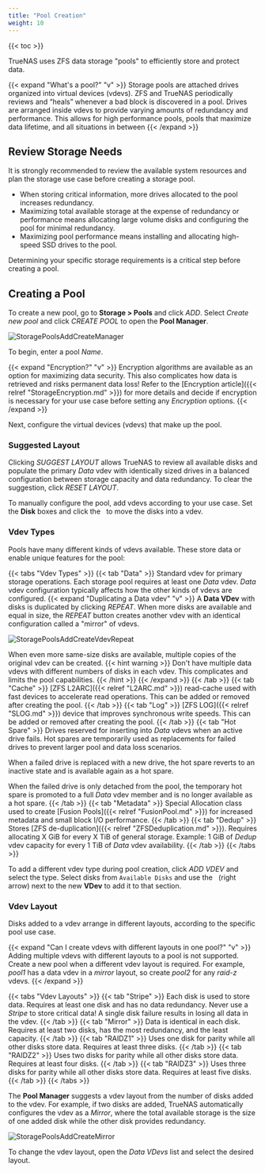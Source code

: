 ```yaml
---
title: "Pool Creation"
weight: 10
---
```


{{< toc >}}

TrueNAS uses ZFS data storage "pools" to efficiently store and protect data.

{{< expand "What's a pool?" "v" >}}
Storage pools are attached drives organized into virtual devices (vdevs).
ZFS and TrueNAS periodically reviews and “heals” whenever a bad block is discovered in a pool.
Drives are arranged inside vdevs to provide varying amounts of redundancy and performance.
This allows for high performance pools, pools that maximize data lifetime, and all situations in between
{{< /expand >}}

## Review Storage Needs

It is strongly recommended to review the available system resources and plan the storage use case before creating a storage pool.
* When storing critical information, more drives allocated to the pool increases redundancy.
* Maximizing total available storage at the expense of redundancy or performance means allocating large volume disks and configuring the pool for minimal redundancy.
* Maximizing pool performance means installing and allocating high-speed SSD drives to the pool.

Determining your specific storage requirements is a critical step before creating a pool.

## Creating a Pool

To create a new pool, go to **Storage > Pools** and click *ADD*.
Select *Create new pool* and click *CREATE POOL* to open the **Pool Manager**.

![StoragePoolsAddCreateManager](/images/CORE/12.0/StoragePoolsAddCreateManager.png "TrueNAS Pool Manager")

To begin, enter a pool *Name*.

{{< expand "Encryption?" "v" >}}
Encryption algorithms are available as an option for maximizing data security.
This also complicates how data is retrieved and risks permanent data loss!
Refer to the [Encryption article]({{< relref "StorageEncryption.md" >}}) for more details and decide if encryption is necessary for your use case before setting any *Encryption* options.
{{< /expand >}}

Next, configure the virtual devices (vdevs) that make up the pool.

### Suggested Layout

Clicking *SUGGEST LAYOUT* allows TrueNAS to review all available disks and populate the primary *Data* vdev with identically sized drives in a balanced configuration between storage capacity and data redundancy.
To clear the suggestion, click *RESET LAYOUT*.

To manually configure the pool, add vdevs according to your use case.
Set the **Disk** boxes and click the <i class="fa fa-arrow-right" aria-hidden="true" title="Right Arrow"></i>&nbsp; to move the disks into a vdev.

### Vdev Types

Pools have many different kinds of vdevs available.
These store data or enable unique features for the pool:

{{< tabs "Vdev Types" >}}
{{< tab "Data" >}}
Standard vdev for primary storage operations.
Each storage pool requires at least one *Data* vdev.
*Data* vdev configuration typically affects how the other kinds of vdevs are configured.
{{< expand "Duplicating a Data vdev" "v" >}}
A **Data VDev** with disks is duplicated by clicking *REPEAT*.
When more disks are available and equal in size, the *REPEAT* button creates another vdev with an identical configuration called a "mirror" of vdevs.

![StoragePoolsAddCreateVdevRepeat](/images/CORE/12.0/StoragePoolsAddCreateVdevRepeat.png "Duplicating a Data VDev")

When even more same-size disks are available, multiple copies of the original vdev can be created.
{{< hint warning >}}
Don't have multiple data vdevs with different numbers of disks in each vdev.
This complicates and limits the pool capabilities.
{{< /hint >}}
{{< /expand >}}
{{< /tab >}}
{{< tab "Cache" >}}
[ZFS L2ARC]({{< relref "L2ARC.md" >}}) read-cache used with fast devices to accelerate read operations.
This can be added or removed after creating the pool.
{{< /tab >}}
{{< tab "Log" >}}
[ZFS LOG]({{< relref "SLOG.md" >}}) device that improves synchronous write speeds.
This can be added or removed after creating the pool.
{{< /tab >}}
{{< tab "Hot Spare" >}}
Drives reserved for inserting into *Data* vdevs when an active drive fails.
Hot spares are temporarily used as replacements for failed drives to prevent larger pool and data loss scenarios.

When a failed drive is replaced with a new drive, the hot spare reverts to an inactive state and is available again as a hot spare.

When the failed drive is only detached from the pool, the temporary hot spare is promoted to a full *Data* vdev member and is no longer available as a hot spare.
{{< /tab >}}
{{< tab "Metadata" >}}
Special Allocation class used to create [Fusion Pools]({{< relref "FusionPool.md" >}}) for increased metadata and small block I/O performance.
{{< /tab >}}
{{< tab "Dedup" >}}
Stores [ZFS de-duplication]({{< relref "ZFSDeduplication.md" >}}).
Requires allocating X GiB for every X TiB of general storage.
Example: 1 GiB of *Dedup* vdev capacity for every 1 TiB of *Data* vdev availability.
{{< /tab >}}
{{< /tabs >}}

To add a different vdev type during pool creation, click *ADD VDEV* and select the type.
Select disks from `Available Disks` and use the <i class="fa fa-arrow-right" aria-hidden="true" title="Right Arrow"></i>&nbsp; (right arrow) next to the new **VDev** to add it to that section.

### Vdev Layout

Disks added to a vdev arrange in different layouts, according to the specific pool use case.

{{< expand "Can I create vdevs with different layouts in one pool?" "v" >}}
Adding multiple vdevs with different layouts to a pool is not supported.
Create a new pool when a different vdev layout is required.
For example, *pool1* has a data vdev in a *mirror* layout, so create *pool2* for any *raid-z* vdevs.
{{< /expand >}}

{{< tabs "Vdev Layouts" >}}
{{< tab "Stripe" >}}
Each disk is used to store data.
Requires at least one disk and has no data redundancy.
Never use a *Stripe* to store critical data!
A single disk failure results in losing all data in the vdev.
{{< /tab >}}
{{< tab "Mirror" >}}
Data is identical in each disk.
Requires at least two disks, has the most redundancy, and the least capacity.
{{< /tab >}}
{{< tab "RAIDZ1" >}}
Uses one disk for parity while all other disks store data.
Requires at least three disks.
{{< /tab >}}
{{< tab "RAIDZ2" >}}
Uses two disks for parity while all other disks store data.
Requires at least four disks.
{{< /tab >}}
{{< tab "RAIDZ3" >}}
Uses three disks for parity while all other disks store data.
Requires at least five disks.
{{< /tab >}}
{{< /tabs >}}

The **Pool Manager** suggests a vdev layout from the number of disks added to the vdev.
For example, if two disks are added, TrueNAS automatically configures the vdev as a *Mirror*, where the total available storage is the size of one added disk while the other disk provides redundancy.

![StoragePoolsAddCreateMirror](/images/CORE/12.0/StoragePoolsAddCreateMirror.png "Mirrored Vdev")

To change the vdev layout, open the *Data VDevs* list and select the desired layout.
